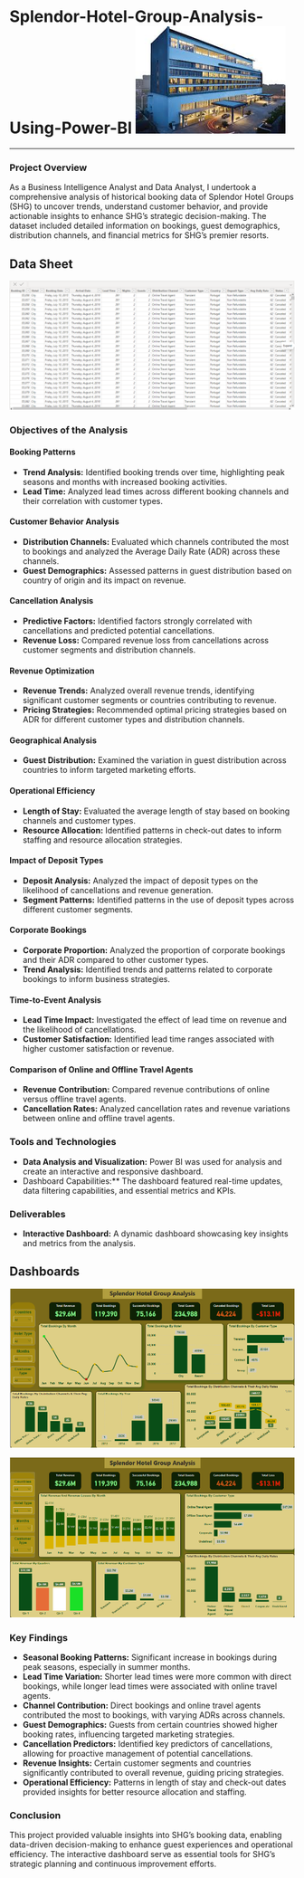 # Splendor-Hotel-Group-Analysis-Using-Power-BI                  ![](hotel.png)

___

### Project Overview

As a Business Intelligence Analyst and Data Analyst, I undertook a comprehensive analysis of historical booking data of Splendor Hotel Groups (SHG) to uncover trends, understand customer behavior, and provide actionable insights to enhance SHG’s strategic decision-making. The dataset included detailed information on bookings, guest demographics, distribution channels, and financial metrics for SHG’s premier resorts.

## Data Sheet
![](SHG_data.png)

### Objectives of the Analysis

####	Booking Patterns
- **Trend Analysis:** Identified booking trends over time, highlighting peak seasons and months with increased booking activities.
- **Lead Time:** Analyzed lead times across different booking channels and their correlation with customer types.
####	Customer Behavior Analysis
-	**Distribution Channels:** Evaluated which channels contributed the most to bookings and analyzed the Average Daily Rate (ADR) across these channels.
- **Guest Demographics:** Assessed patterns in guest distribution based on country of origin and its impact on revenue.
####	Cancellation Analysis
-	**Predictive Factors:** Identified factors strongly correlated with cancellations and predicted potential cancellations.
-	**Revenue Loss:** Compared revenue loss from cancellations across customer segments and distribution channels.
####	Revenue Optimization
-	**Revenue Trends:** Analyzed overall revenue trends, identifying significant customer segments or countries contributing to revenue.
-	**Pricing Strategies:** Recommended optimal pricing strategies based on ADR for different customer types and distribution channels.
####	Geographical Analysis
-	**Guest Distribution:** Examined the variation in guest distribution across countries to inform targeted marketing efforts.
####	Operational Efficiency
-	**Length of Stay:** Evaluated the average length of stay based on booking channels and customer types.
-	**Resource Allocation:** Identified patterns in check-out dates to inform staffing and resource allocation strategies.
####	Impact of Deposit Types
-	**Deposit Analysis:** Analyzed the impact of deposit types on the likelihood of cancellations and revenue generation.
-	**Segment Patterns:** Identified patterns in the use of deposit types across different customer segments.
####	Corporate Bookings
-	**Corporate Proportion:** Analyzed the proportion of corporate bookings and their ADR compared to other customer types.
-	**Trend Analysis:** Identified trends and patterns related to corporate bookings to inform business strategies.
####	Time-to-Event Analysis
-	**Lead Time Impact:** Investigated the effect of lead time on revenue and the likelihood of cancellations.
-	**Customer Satisfaction:** Identified lead time ranges associated with higher customer satisfaction or revenue.
####	Comparison of Online and Offline Travel Agents
-	**Revenue Contribution:** Compared revenue contributions of online versus offline travel agents.
-	**Cancellation Rates:** Analyzed cancellation rates and revenue variations between online and offline travel agents.

### Tools and Technologies
-	**Data Analysis and Visualization:** Power BI was used for analysis and create an interactive and responsive dashboard.
-	Dashboard Capabilities:** The dashboard featured real-time updates, data filtering capabilities, and essential metrics and KPIs.

### Deliverables
-	**Interactive Dashboard:** A dynamic dashboard showcasing key insights and metrics from the analysis.

## Dashboards
![](SHG_1.png)

![](SHG_2.png)

### Key Findings
-	**Seasonal Booking Patterns:** Significant increase in bookings during peak seasons, especially in summer months.
-	**Lead Time Variation:** Shorter lead times were more common with direct bookings, while longer lead times were associated with online travel agents.
-	**Channel Contribution:** Direct bookings and online travel agents contributed the most to bookings, with varying ADRs across channels.
-	**Guest Demographics:** Guests from certain countries showed higher booking rates, influencing targeted marketing strategies.
-	**Cancellation Predictors:** Identified key predictors of cancellations, allowing for proactive management of potential cancellations.
-	**Revenue Insights:** Certain customer segments and countries significantly contributed to overall revenue, guiding pricing strategies.
-	**Operational Efficiency:** Patterns in length of stay and check-out dates provided insights for better resource allocation and staffing.

### Conclusion

This project provided valuable insights into SHG’s booking data, enabling data-driven decision-making to enhance guest experiences and operational efficiency. The interactive dashboard serve as essential tools for SHG’s strategic planning and continuous improvement efforts.

